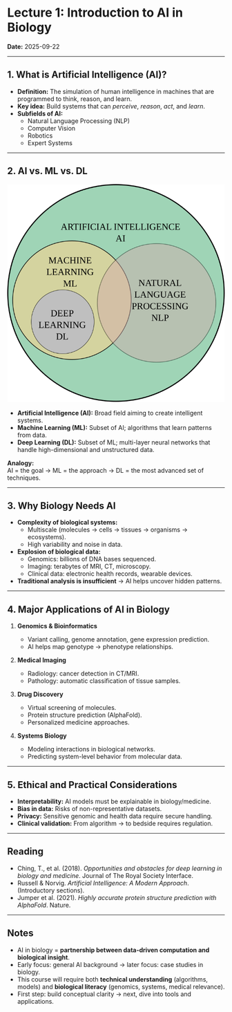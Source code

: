 # Lecture 1: Introduction to AI in Biology
**Date:** 2025-09-22  

---

## 1. What is Artificial Intelligence (AI)?
- **Definition:** The simulation of human intelligence in machines that are programmed to think, reason, and learn.  
- **Key idea:** Build systems that can *perceive*, *reason*, *act*, and *learn*.  
- **Subfields of AI:**  
  - Natural Language Processing (NLP)  
  - Computer Vision  
  - Robotics  
  - Expert Systems  

---

## 2. AI vs. ML vs. DL
![](ai.svg)

- **Artificial Intelligence (AI):** Broad field aiming to create intelligent systems.  
- **Machine Learning (ML):** Subset of AI; algorithms that learn patterns from data.  
- **Deep Learning (DL):** Subset of ML; multi-layer neural networks that handle high-dimensional and unstructured data.  

**Analogy:**  
AI = the goal → ML = the approach → DL = the most advanced set of techniques.  

---

## 3. Why Biology Needs AI
- **Complexity of biological systems:**  
  - Multiscale (molecules → cells → tissues → organisms → ecosystems).  
  - High variability and noise in data.  
- **Explosion of biological data:**  
  - Genomics: billions of DNA bases sequenced.  
  - Imaging: terabytes of MRI, CT, microscopy.  
  - Clinical data: electronic health records, wearable devices.  
- **Traditional analysis is insufficient** → AI helps uncover hidden patterns.  

---

## 4. Major Applications of AI in Biology
1. **Genomics & Bioinformatics**  
   - Variant calling, genome annotation, gene expression prediction.  
   - AI helps map genotype → phenotype relationships.  

2. **Medical Imaging**  
   - Radiology: cancer detection in CT/MRI.  
   - Pathology: automatic classification of tissue samples.  

3. **Drug Discovery**  
   - Virtual screening of molecules.  
   - Protein structure prediction (AlphaFold).  
   - Personalized medicine approaches.  

4. **Systems Biology**  
   - Modeling interactions in biological networks.  
   - Predicting system-level behavior from molecular data.  

---

## 5. Ethical and Practical Considerations
- **Interpretability:** AI models must be explainable in biology/medicine.  
- **Bias in data:** Risks of non-representative datasets.  
- **Privacy:** Sensitive genomic and health data require secure handling.  
- **Clinical validation:** From algorithm → to bedside requires regulation.  

---

## Reading
- Ching, T., et al. (2018). *Opportunities and obstacles for deep learning in biology and medicine*. Journal of The Royal Society Interface.  
- Russell & Norvig. *Artificial Intelligence: A Modern Approach*. (Introductory sections).  
- Jumper et al. (2021). *Highly accurate protein structure prediction with AlphaFold*. Nature.  

---

## Notes
- AI in biology = **partnership between data-driven computation and biological insight**.  
- Early focus: general AI background → later focus: case studies in biology.  
- This course will require both **technical understanding** (algorithms, models) and **biological literacy** (genomics, systems, medical relevance).  
- First step: build conceptual clarity → next, dive into tools and applications.  
